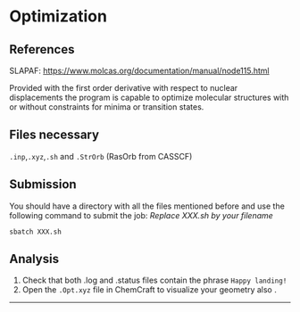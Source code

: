 # Optimization  

## References
SLAPAF: https://www.molcas.org/documentation/manual/node115.html

Provided with the first order derivative with respect to nuclear displacements the program is capable to optimize molecular structures with or without constraints for minima or transition states. 

## Files necessary
```.inp```,```.xyz```,```.sh``` and ```.StrOrb``` (RasOrb from CASSCF)

## Submission
You should have a directory with all the files mentioned before and use the following command to submit the job:
_Replace XXX.sh by your filename_

```
sbatch XXX.sh
```


## Analysis
1. Check that both .log and .status files contain the phrase ```Happy landing!```
2. Open the ```.Opt.xyz``` file in ChemCraft to visualize your geometry also .



 
---


